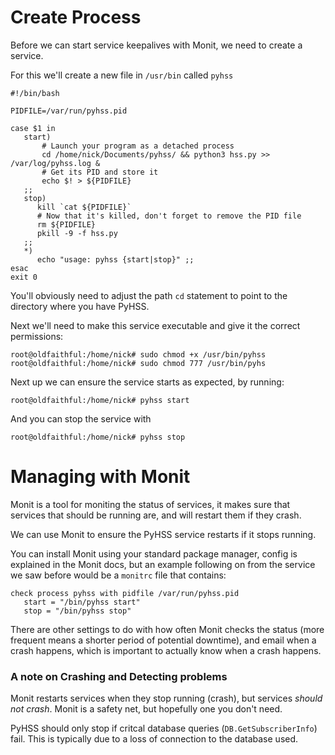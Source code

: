 # Create Process

Before we can start service keepalives with Monit, we need to create a service.

For this we'll create a new file in ``/usr/bin`` called ``pyhss``

```
#!/bin/bash

PIDFILE=/var/run/pyhss.pid

case $1 in
   start)
       # Launch your program as a detached process
       cd /home/nick/Documents/pyhss/ && python3 hss.py >> /var/log/pyhss.log &
       # Get its PID and store it
       echo $! > ${PIDFILE} 
   ;;
   stop)
      kill `cat ${PIDFILE}`
      # Now that it's killed, don't forget to remove the PID file
      rm ${PIDFILE}
      pkill -9 -f hss.py
   ;;
   *)
      echo "usage: pyhss {start|stop}" ;;
esac
exit 0

```

You'll obviously need to adjust the path ``cd`` statement to point to the directory where you have PyHSS.

Next we'll need to make this service executable and give it the correct permissions:
```
root@oldfaithful:/home/nick# sudo chmod +x /usr/bin/pyhss 
root@oldfaithful:/home/nick# sudo chmod 777 /usr/bin/pyhs
```

Next up we can ensure the service starts as expected, by running:
```
root@oldfaithful:/home/nick# pyhss start
```

And you can stop the service with 

```
root@oldfaithful:/home/nick# pyhss stop
```


# Managing with Monit
Monit is a tool for moniting the status of services, it makes sure that services that should be running are, and will restart them if they crash.

We can use Monit to ensure the PyHSS service restarts if it stops running.

You can install Monit using your standard package manager, config is explained in the Monit docs, but an example following on from the service we saw before would be a ``monitrc`` file that contains:

```
check process pyhss with pidfile /var/run/pyhss.pid
   start = "/bin/pyhss start"
   stop = "/bin/pyhss stop"
```

There are other settings to do with how often Monit checks the status (more frequent means a shorter period of potential downtime), and email when a crash happens, which is important to actually know when a crash happens.

### A note on Crashing and Detecting problems
Monit restarts services when they stop running (crash), but services *should not crash*. Monit is a safety net, but hopefully one you don't need.

PyHSS should only stop if critcal database queries (``DB.GetSubscriberInfo``) fail. This is typically due to a loss of connection to the database used.